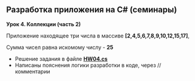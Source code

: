 ## Разработка приложения на C# (семинары)
**Урок 4. Коллекции (часть 2)**

Приложение находящее три числа в массиве **[2,4,5,6,7,8,9,10,12,15,17]**, 

Cумма чисел равна искомому числу - **25**

* Решение задания в файле **[HW04.cs](https://github.com/ArtBi1/-FamilyTreeCs/blob/main/HW04/HW04.cs)**
* Написаны пояснения логики разработки в коде, через //комментарии